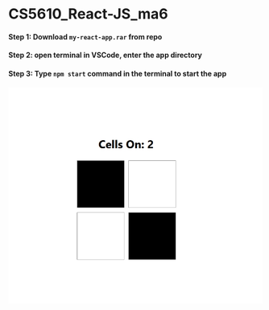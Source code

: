 # CS5610_React-JS_ma6

#### Step 1: Download `my-react-app.rar` from repo

#### Step 2: open terminal in VSCode, enter the app directory

#### Step 3: Type `npm start` command in the terminal to start the app


![](demo.png)


